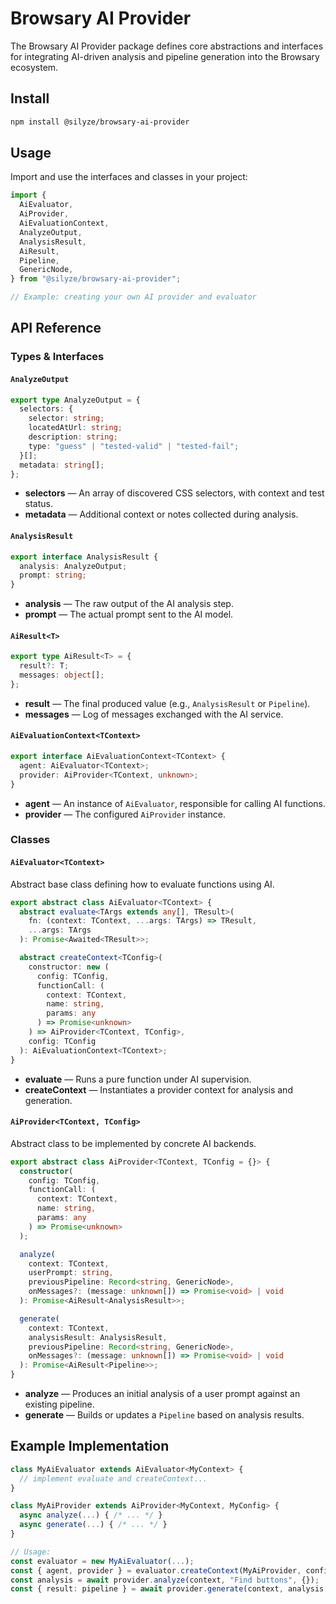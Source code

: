 # Browsary AI Provider

The Browsary AI Provider package defines core abstractions and interfaces for integrating AI-driven analysis and pipeline generation into the Browsary ecosystem.

## Install

```bash
npm install @silyze/browsary-ai-provider
```

## Usage

Import and use the interfaces and classes in your project:

```ts
import {
  AiEvaluator,
  AiProvider,
  AiEvaluationContext,
  AnalyzeOutput,
  AnalysisResult,
  AiResult,
  Pipeline,
  GenericNode,
} from "@silyze/browsary-ai-provider";

// Example: creating your own AI provider and evaluator
```

## API Reference

### Types & Interfaces

#### `AnalyzeOutput`

```ts
export type AnalyzeOutput = {
  selectors: {
    selector: string;
    locatedAtUrl: string;
    description: string;
    type: "guess" | "tested-valid" | "tested-fail";
  }[];
  metadata: string[];
};
```

- **selectors** — An array of discovered CSS selectors, with context and test status.
- **metadata** — Additional context or notes collected during analysis.

#### `AnalysisResult`

```ts
export interface AnalysisResult {
  analysis: AnalyzeOutput;
  prompt: string;
}
```

- **analysis** — The raw output of the AI analysis step.
- **prompt** — The actual prompt sent to the AI model.

#### `AiResult<T>`

```ts
export type AiResult<T> = {
  result?: T;
  messages: object[];
};
```

- **result** — The final produced value (e.g., `AnalysisResult` or `Pipeline`).
- **messages** — Log of messages exchanged with the AI service.

#### `AiEvaluationContext<TContext>`

```ts
export interface AiEvaluationContext<TContext> {
  agent: AiEvaluator<TContext>;
  provider: AiProvider<TContext, unknown>;
}
```

- **agent** — An instance of `AiEvaluator`, responsible for calling AI functions.
- **provider** — The configured `AiProvider` instance.

### Classes

#### `AiEvaluator<TContext>`

Abstract base class defining how to evaluate functions using AI.

```ts
export abstract class AiEvaluator<TContext> {
  abstract evaluate<TArgs extends any[], TResult>(
    fn: (context: TContext, ...args: TArgs) => TResult,
    ...args: TArgs
  ): Promise<Awaited<TResult>>;

  abstract createContext<TConfig>(
    constructor: new (
      config: TConfig,
      functionCall: (
        context: TContext,
        name: string,
        params: any
      ) => Promise<unknown>
    ) => AiProvider<TContext, TConfig>,
    config: TConfig
  ): AiEvaluationContext<TContext>;
}
```

- **evaluate** — Runs a pure function under AI supervision.
- **createContext** — Instantiates a provider context for analysis and generation.

#### `AiProvider<TContext, TConfig>`

Abstract class to be implemented by concrete AI backends.

```ts
export abstract class AiProvider<TContext, TConfig = {}> {
  constructor(
    config: TConfig,
    functionCall: (
      context: TContext,
      name: string,
      params: any
    ) => Promise<unknown>
  );

  analyze(
    context: TContext,
    userPrompt: string,
    previousPipeline: Record<string, GenericNode>,
    onMessages?: (message: unknown[]) => Promise<void> | void
  ): Promise<AiResult<AnalysisResult>>;

  generate(
    context: TContext,
    analysisResult: AnalysisResult,
    previousPipeline: Record<string, GenericNode>,
    onMessages?: (message: unknown[]) => Promise<void> | void
  ): Promise<AiResult<Pipeline>>;
}
```

- **analyze** — Produces an initial analysis of a user prompt against an existing pipeline.
- **generate** — Builds or updates a `Pipeline` based on analysis results.

## Example Implementation

```ts
class MyAiEvaluator extends AiEvaluator<MyContext> {
  // implement evaluate and createContext...
}

class MyAiProvider extends AiProvider<MyContext, MyConfig> {
  async analyze(...) { /* ... */ }
  async generate(...) { /* ... */ }
}

// Usage:
const evaluator = new MyAiEvaluator(...);
const { agent, provider } = evaluator.createContext(MyAiProvider, config);
const analysis = await provider.analyze(context, "Find buttons", {});
const { result: pipeline } = await provider.generate(context, analysis.result, {});
```
